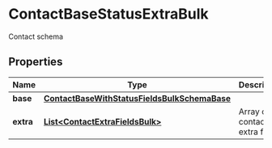 

# ContactBaseStatusExtraBulk

Contact schema

## Properties

| Name | Type | Description | Notes |
|------------ | ------------- | ------------- | -------------|
|**base** | [**ContactBaseWithStatusFieldsBulkSchemaBase**](ContactBaseWithStatusFieldsBulkSchemaBase.md) |  |  [optional] |
|**extra** | [**List&lt;ContactExtraFieldsBulk&gt;**](ContactExtraFieldsBulk.md) | Array of the contact&#39;s extra fields |  [optional] |



